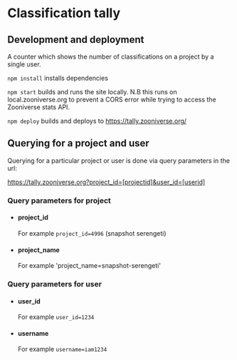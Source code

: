 # Classification tally

## Development and deployment

A counter which shows the number of classifications on a project by a single user.

`npm install` installs dependencies

`npm start` builds and runs the site locally. N.B this runs on local.zooniverse.org to prevent a CORS error while trying to access the Zooniverse stats API.

`npm deploy` builds and deploys to https://tally.zooniverse.org/

## Querying for a project and user

Querying for a particular project or user is done via query parameters in the url:

https://tally.zooniverse.org?project_id=[projectid]&user_id=[userid]

### Query parameters for project

- #### project_id

  For example `project_id=4996` (snapshot serengeti)

- #### project_name

  For example 'project_name=snapshot-serengeti'

### Query parameters for user

- #### user_id

  For example `user_id=1234`

- #### username

  For example `username=iam1234`
